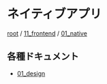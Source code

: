 # ネイティブアプリ

[root](./../../../README.md) 
/ [11_frontend](./../README.md) 
/ [01_native](./README.md)

## 各種ドキュメント

* [01_design](./01_design/README.md)
